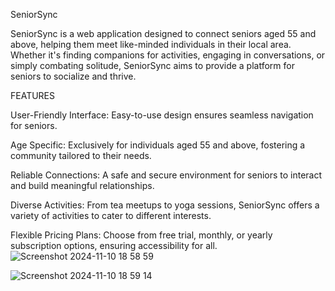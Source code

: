 SeniorSync

SeniorSync is a web application designed to connect seniors aged 55 and above, helping them meet like-minded individuals in their local area. Whether it's finding companions for activities, engaging in conversations, or simply combating solitude, SeniorSync aims to provide a platform for seniors to socialize and thrive.

FEATURES

User-Friendly Interface: Easy-to-use design ensures seamless navigation for seniors.

Age Specific: Exclusively for individuals aged 55 and above, fostering a community tailored to their needs.

Reliable Connections: A safe and secure environment for seniors to interact and build meaningful relationships.

Diverse Activities: From tea meetups to yoga sessions, SeniorSync offers a variety of activities to cater to different interests.

Flexible Pricing Plans: Choose from free trial, monthly, or yearly subscription options, ensuring accessibility for all.
![Screenshot 2024-11-10 18 58 59](https://github.com/user-attachments/assets/a28cb90d-f26e-43b3-be26-1bbfe1bc9e65)

![Screenshot 2024-11-10 18 59 14](https://github.com/user-attachments/assets/a1c4e499-611b-40df-b902-bddf4bf02dde)
